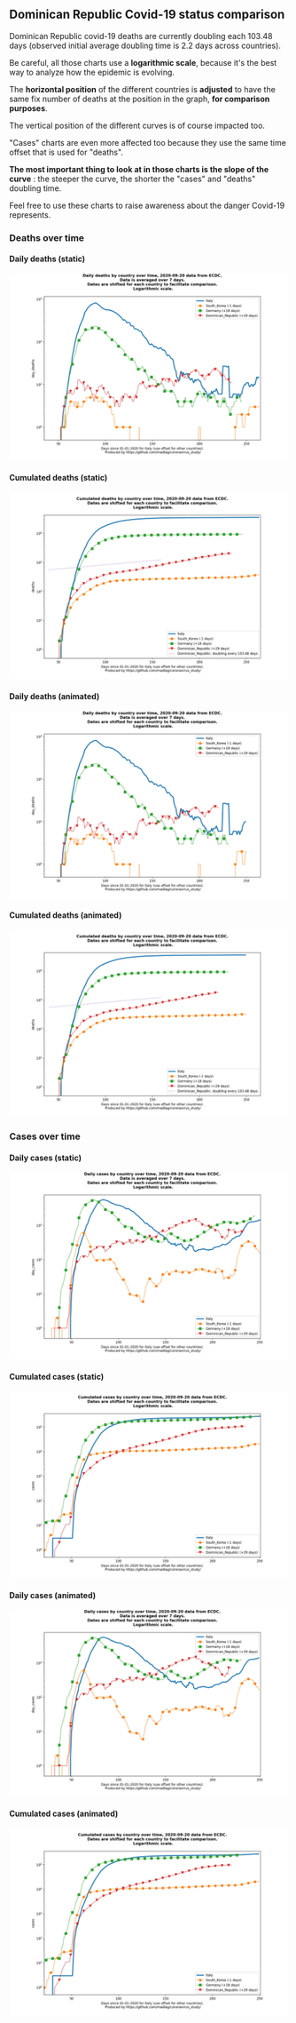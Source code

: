 ## Dominican Republic Covid-19 status comparison 

Dominican Republic covid-19 deaths are currently doubling each 103.48 days (observed initial average doubling time is 2.2 days across countries).



Be careful, all those charts use a **logarithmic scale**, because it's the best way to analyze how the epidemic is evolving.
 
The **horizontal position** of the different countries is **adjusted** to have the same fix number of deaths at the position in the graph, **for comparison purposes**.

The vertical position of the different curves is of course impacted too.

"Cases" charts are even more affected too because they use the same time offset that is used for "deaths".

**The most important thing to look at in those charts is the slope of the curve** : the steeper the curve, the shorter the "cases" and "deaths" doubling time.

Feel free to use these charts to raise awareness about the danger Covid-19 represents. 


 
### Deaths over time
 
#### Daily deaths (static)
![Dominican Republic covid-19 daily deaths static chart](https://raw.githubusercontent.com/madlag/coronavirus_study/master/notebooks/graphs/2020-09-20/countries/Dominican_Republic/2020-09-20_Dominican_Republic_day_deaths.png "Dominican Republic covid-19 day_deaths static chart")   
 
#### Cumulated deaths (static)
![Dominican Republic covid-19 cumulated deaths static chart](https://raw.githubusercontent.com/madlag/coronavirus_study/master/notebooks/graphs/2020-09-20/countries/Dominican_Republic/2020-09-20_Dominican_Republic_deaths.png "Dominican Republic covid-19 deaths static chart")   
 
#### Daily deaths (animated)
![Dominican Republic covid-19 daily deaths animated chart](https://raw.githubusercontent.com/madlag/coronavirus_study/master/notebooks/graphs/2020-09-20/countries/Dominican_Republic/2020-09-20_Dominican_Republic_day_deaths.gif "Dominican Republic covid-19 day_deaths animated chart")   
 
#### Cumulated deaths (animated)
![Dominican Republic covid-19 cumulated deaths animated chart](https://raw.githubusercontent.com/madlag/coronavirus_study/master/notebooks/graphs/2020-09-20/countries/Dominican_Republic/2020-09-20_Dominican_Republic_deaths.gif "Dominican Republic covid-19 deaths animated chart")   

 
### Cases over time
 
#### Daily cases (static)
![Dominican Republic covid-19 daily cases static chart](https://raw.githubusercontent.com/madlag/coronavirus_study/master/notebooks/graphs/2020-09-20/countries/Dominican_Republic/2020-09-20_Dominican_Republic_day_cases.png "Dominican Republic covid-19 day_cases static chart")   
 
#### Cumulated cases (static)
![Dominican Republic covid-19 cumulated cases static chart](https://raw.githubusercontent.com/madlag/coronavirus_study/master/notebooks/graphs/2020-09-20/countries/Dominican_Republic/2020-09-20_Dominican_Republic_cases.png "Dominican Republic covid-19 cases static chart")   
 
#### Daily cases (animated)
![Dominican Republic covid-19 daily cases animated chart](https://raw.githubusercontent.com/madlag/coronavirus_study/master/notebooks/graphs/2020-09-20/countries/Dominican_Republic/2020-09-20_Dominican_Republic_day_cases.gif "Dominican Republic covid-19 day_cases animated chart")   
 
#### Cumulated cases (animated)
![Dominican Republic covid-19 cumulated cases animated chart](https://raw.githubusercontent.com/madlag/coronavirus_study/master/notebooks/graphs/2020-09-20/countries/Dominican_Republic/2020-09-20_Dominican_Republic_cases.gif "Dominican Republic covid-19 cases animated chart")   


